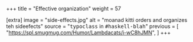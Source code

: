 +++
title = "Effective organization"
weight = 57

[extra]
image = "side-effects.jpg"
alt = "moanad kitti orders and organizes teh sideefects"
source = "<tt>typoclass</tt> in <tt>&#35;haskell-blah</tt>"
previous = [
  "https://spl.smugmug.com/Humor/Lambdacats/i-wC8hJMN",
]
+++
